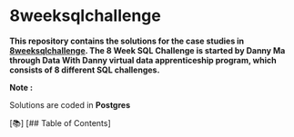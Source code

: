 # 8weeksqlchallenge


__This repository contains the solutions for the case studies in [8weeksqlchallenge](https://8weeksqlchallenge.com/). The 8 Week SQL Challenge is started by Danny Ma through Data With Danny virtual data apprenticeship program, which consists of 8 different SQL challenges.__


__Note :__

 Solutions are coded in __Postgres__

[:books:] [## Table of Contents]
 



